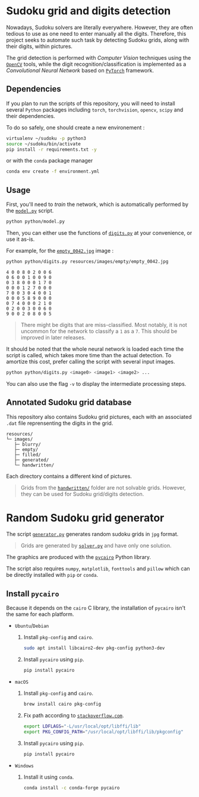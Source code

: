 # Sudoku grid and digits detection

Nowadays, Sudoku solvers are literally everywhere. However, they are often tedious to use as one need to enter manually all the digits. Therefore, this project seeks to automate such task by detecting Sudoku grids, along with their digits, within pictures.

The grid detection is performed with *Computer Vision* techniques using the [`OpenCV`](https://opencv.org/) tools, while the digit recognition/classification is implemented as a *Convolutional Neural Network* based on [`PyTorch`](https://pytorch.org/) framework.

## Dependencies

If you plan to run the scripts of this repository, you will need to install several `Python` packages including `torch`, `torchvision`, `opencv`, `scipy` and their dependencies.

To do so safely, one should create a new environement :

```bash
virtualenv ~/sudoku -p python3
source ~/sudoku/bin/activate
pip install -r requirements.txt -y
```

or with the `conda` package manager

```bash
conda env create -f environment.yml
```

## Usage

First, you'll need to *train* the network, which is automatically performed by the [`model.py`](python/model.py) script.

```bash
python python/model.py
```

Then, you can either use the functions of [`digits.py`](python/digits.py) at your convenience, or use it as-is.

For example, for the [`empty_0042.jpg`](resources/images/empty/empty_0042.jpg) image :

```bash
python python/digits.py resources/images/empty/empty_0042.jpg
```

```
4 0 0 8 0 2 0 0 6
0 6 0 0 1 0 0 9 0
0 3 8 0 0 0 1 7 0
0 0 0 1 2 7 0 0 0
7 0 0 3 0 4 0 0 1
0 0 0 5 8 9 0 0 0
0 7 4 0 0 0 2 1 0
0 2 0 0 3 0 0 6 0
9 0 0 2 0 8 0 0 5
```

> There might be digits that are miss-classified. Most notably, it is not uncommon for the network to classify a `1` as a `7`. This should be improved in later releases.

It should be noted that the whole neural network is loaded each time the script is called, which takes more time than the actual detection. To amortize this cost, prefer calling the script with several input images.

```bash
python python/digits.py <image0> <image1> <image2> ...
```

You can also use the flag `-v` to display the intermediate processing steps.

## Annotated Sudoku grid database

This repository also contains Sudoku grid pictures, each with an associated `.dat` file reprensenting the digits in the grid.

```
resources/
└─ images/
   ├─ blurry/
   ├─ empty/
   ├─ filled/
   ├─ generated/
   └─ handwritten/
```

Each directory contains a different kind of pictures.

> Grids from the [`handwritten/`](resources/images/handwritten/) folder are not solvable grids. However, they can be used for Sudoku grid/digits detection.

# Random Sudoku grid generator

The script [`generator.py`](python/generator.py) generates random sudoku grids in `jpg` format.

> Grids are generated by [`solver.py`](python/solver.py) and have only one solution.

The graphics are produced with the [`pycairo`](https://github.com/pygobject/pycairo) Python library.

The script also requires `numpy`, `matplotlib`, `fonttools` and `pillow` which can be directly installed with `pip` or `conda`.

## Install `pycairo`

Because it depends on the `cairo` C library, the installation of `pycairo` isn't the same for each platform.

* `Ubuntu`/`Debian`
    1. Install `pkg-config` and `cairo`.

        ```bash
        sudo apt install libcairo2-dev pkg-config python3-dev
        ```

    2. Install `pycairo` using `pip`.

        ```bash
        pip install pycairo
        ```

* `macOS`
    1. Install `pkg-config` and `cairo`.

        ```bash
        brew install cairo pkg-config
        ```

    2. Fix path according to [`stackoverflow.com`](https://stackoverflow.com/questions/55973489/trouble-installing-pycairo-through-pip3).

        ```bash
        export LDFLAGS="-L/usr/local/opt/libffi/lib"
        export PKG_CONFIG_PATH="/usr/local/opt/libffi/lib/pkgconfig"
        ```

    3. Install `pycairo` using `pip`.

        ```bash
        pip install pycairo
        ```

* `Windows`
    1. Install it using `conda`.

        ```bash
        conda install -c conda-forge pycairo
        ```
